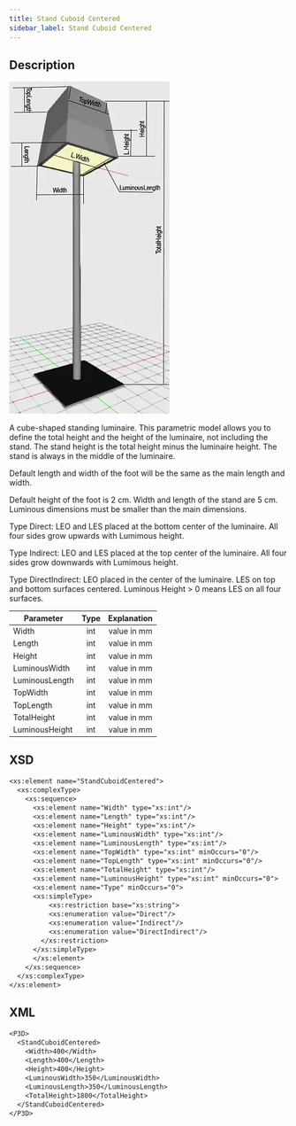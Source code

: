 ```yaml
---
title: Stand Cuboid Centered
sidebar_label: Stand Cuboid Centered
---
```


## Description

![Stand Cuboid Centered](/img/docs/geometry/parametric/stand-cuboid-centered.webp)

A cube-shaped standing luminaire. This parametric model allows you to define the total height and the height of the luminaire, not including the stand. The stand height is the total height minus the luminaire height. The stand is always in the middle of the luminaire.

Default length and width of the foot will be the same as the main length and width.

Default height of the foot is 2 cm.
Width and length of the stand are 5 cm.
Luminous dimensions must be smaller than the main dimensions.

Type Direct: LEO and LES placed at the bottom center of the luminaire. All four sides grow upwards with Lumimous height.

Type Indirect: LEO and LES placed at the top center of the luminaire. All four sides grow downwards with Lumimous height.

Type DirectIndirect: LEO placed in the center of the luminaire. LES on top and bottom surfaces centered. Luminous Height > 0 means LES on all four surfaces.

| Parameter      | Type | Explanation |
| -------------- | :--: | :---------: |
| Width          | int  | value in mm |
| Length         | int  | value in mm |
| Height         | int  | value in mm |
| LuminousWidth  | int  | value in mm |
| LuminousLength | int  | value in mm |
| TopWidth       | int  | value in mm |
| TopLength      | int  | value in mm |
| TotalHeight    | int  | value in mm |
| LuminousHeight | int  | value in mm |

## XSD

    <xs:element name="StandCuboidCentered">
      <xs:complexType>
        <xs:sequence>
          <xs:element name="Width" type="xs:int"/>
          <xs:element name="Length" type="xs:int"/>
          <xs:element name="Height" type="xs:int"/>
          <xs:element name="LuminousWidth" type="xs:int"/>
          <xs:element name="LuminousLength" type="xs:int"/>
          <xs:element name="TopWidth" type="xs:int" minOccurs="0"/>
          <xs:element name="TopLength" type="xs:int" minOccurs="0"/>
          <xs:element name="TotalHeight" type="xs:int"/>
          <xs:element name="LuminousHeight" type="xs:int" minOccurs="0">
          <xs:element name="Type" minOccurs="0">
          <xs:simpleType>
              <xs:restriction base="xs:string">
              <xs:enumeration value="Direct"/>
              <xs:enumeration value="Indirect"/>
              <xs:enumeration value="DirectIndirect"/>
            </xs:restriction>
          </xs:simpleType>
          </xs:element>
        </xs:sequence>
      </xs:complexType>
    </xs:element>

## XML

    <P3D>
      <StandCuboidCentered>
        <Width>400</Width>
        <Length>400</Length>
        <Height>400</Height>
        <LuminousWidth>350</LuminousWidth>
        <LuminousLength>350</LuminousLength>
        <TotalHeight>1800</TotalHeight>
      </StandCuboidCentered>
    </P3D>
